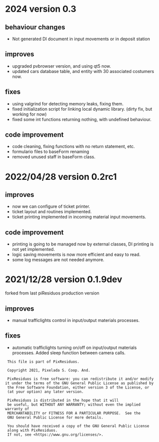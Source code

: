 # 2024 version 0.3 

## behaviour changes
+ Not generated DI document in input movements or in deposit station

## improves
+ upgraded pvbrowser version, and using qt5 now.
+ updated cars database table, and entity with 30 associated costumers now.

## fixes
+ using valgrind for detecting memory leaks, fixing them.
+ fixed initialization script for linking local dynamic library. (dirty fix, but working for now)
+ fixed some int functions returning nothing, with undefined behaviour.

## code improvement
+ code cleaning, fixing functions with no return statement, etc.
+ formulario files to baseForm renaming
+ removed unused staff in baseForm class.


# 2022/04/28 version 0.2rc1 

## improves
+ now we can configure of ticket printer.
+ ticket layout and routines implemented.
+ ticket printing implemented in incoming material input movements.

## code improvement
+ printing is going to be managed now by external classes, DI printing is not yet implemented.
+ logic saving movements is now more efficient and easy to read.
+ some log messages are not needed anymore.


# 2021/12/28 version 0.1.9dev

forked from last piResiduos production version

## improves
+ manual trafficlights control in input/output materials processes.

## fixes
+ automatic trafficlights turning on/off on input/output materials processes. Added sleep function between camera calls.


```
 This file is part of PixResiduos.

 Copyright 2021, Pixelada S. Coop. And.

 PixResiduos is free software: you can redistribute it and/or modify it under the terms of the GNU General Public License as published by
 the Free Software Foundation, either version 3 of the License, or
 (at your option) any later version.

 PixResiduos is distributed in the hope that it will
 be useful, but WITHOUT ANY WARRANTY; without even the implied warranty of
 MERCHANTABILITY or FITNESS FOR A PARTICULAR PURPOSE.  See the
 GNU General Public License for more details.

 You should have received a copy of the GNU General Public License
 along with PixResiduos.
 If not, see <https://www.gnu.org/licenses/>.
```